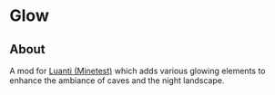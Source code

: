 
# Glow

## About

A mod for [Luanti (Minetest)](https://luanti.org/) which adds various glowing elements to enhance the ambiance of caves and the night landscape.
